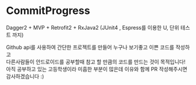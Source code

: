 # CommitProgress

Dagger2 + MVP + Retrofit2 + RxJava2 (JUnit4 , Espress를 이용한 U, 단위 테스트 까지)

Github api를 사용하여 간단한 프로젝트를 만들어 누구나 보기좋고 이쁜 코드를 작성하고   
다른사람들이 안드로이드를 공부할때 참고 할 만큼의 코드를 만드는 것이 목적입니다!
아직 공부하고 있는 고등학생이라 미흡한 부분이 많은데 이유와 함께 PR 작성해주시면 감사하겠습니다 :)
